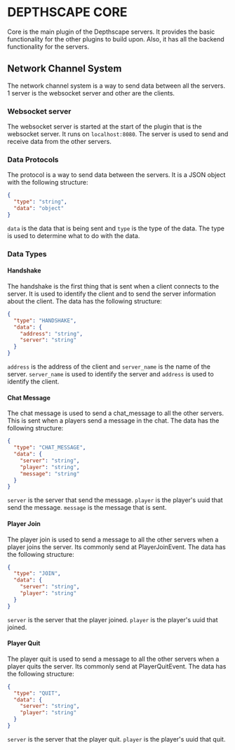 # DEPTHSCAPE CORE
Core is the main plugin of the Depthscape servers.
It provides the basic functionality for the other plugins to build upon.
Also, it has all the backend functionality for the servers.

## Network Channel System
The network channel system is a way to send data between all the servers.
1 server is the websocket server and other are the clients. 

### Websocket server
The websocket server is started at the start of the plugin that is the websocket server. It runs on `localhost:8080`.
The server is used to send and receive data from the other servers.

### Data Protocols
The protocol is a way to send data between the servers. It is a JSON object with the following structure:
```json
{
  "type": "string",
  "data": "object"
}
```
`data` is the data that is being sent and `type` is the type of the data. The type is used to determine what to do with the data.

### Data Types

#### Handshake
The handshake is the first thing that is sent when a client connects to the server. 
It is used to identify the client and to send the server information about the client. 
The data has the following structure:
```json
{
  "type": "HANDSHAKE",
  "data": {
    "address": "string",
    "server": "string"
  }
}
```
`address` is the address of the client and `server_name` is the name of the server.
`server_name` is used to identify the server and `address` is used to identify the client.

#### Chat Message
The chat message is used to send a chat_message to all the other servers. 
This is sent when a players send a message in the chat. 
The data has the following structure:
```json
{
  "type": "CHAT_MESSAGE",
  "data": {
    "server": "string",
    "player": "string",
    "message": "string"
  }
}
```
`server` is the server that send the message.
`player` is the player's uuid that send the message.
`message` is the message that is sent.

#### Player Join
The player join is used to send a message to all the other servers when a player joins the server. 
Its commonly send at PlayerJoinEvent. 
The data has the following structure:
```json
{
  "type": "JOIN",
  "data": {
    "server": "string",
    "player": "string"
  }
}
```
`server` is the server that the player joined.
`player` is the player's uuid that joined.

#### Player Quit
The player quit is used to send a message to all the other servers when a player quits the server.
Its commonly send at PlayerQuitEvent. 
The data has the following structure:
```json
{
  "type": "QUIT",
  "data": {
    "server": "string",
    "player": "string"
  }
}
```
`server` is the server that the player quit.
`player` is the player's uuid that quit.



